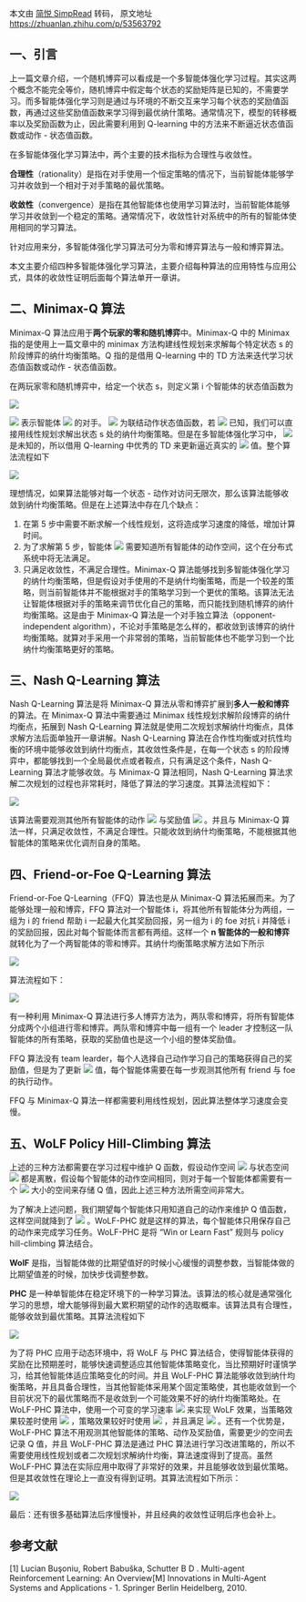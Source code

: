 本文由 [简悦 SimpRead](http://ksria.com/simpread/) 转码， 原文地址 https://zhuanlan.zhihu.com/p/53563792

## 一、引言

上一篇文章介绍，一个随机博弈可以看成是一个多智能体强化学习过程。其实这两个概念不能完全等价，随机博弈中假定每个状态的奖励矩阵是已知的，不需要学习。而多智能体强化学习则是通过与环境的不断交互来学习每个状态的奖励值函数，再通过这些奖励值函数来学习得到最优纳什策略。通常情况下，模型的转移概率以及奖励函数为止，因此需要利用到 Q-learning 中的方法来不断逼近状态值函数或动作 - 状态值函数。

在多智能体强化学习算法中，两个主要的技术指标为合理性与收敛性。

**合理性**（rationality）是指在对手使用一个恒定策略的情况下，当前智能体能够学习并收敛到一个相对于对手策略的最优策略。

**收敛性**（convergence）是指在其他智能体也使用学习算法时，当前智能体能够学习并收敛到一个稳定的策略。通常情况下，收敛性针对系统中的所有的智能体使用相同的学习算法。

针对应用来分，多智能体强化学习算法可分为零和博弈算法与一般和博弈算法。

本文主要介绍四种多智能体强化学习算法，主要介绍每种算法的应用特性与应用公式，具体的收敛性证明后面每个算法单开一章讲。

## 二、Minimax-Q 算法

Minimax-Q 算法应用于**两个玩家的零和随机博弈**中。Minimax-Q 中的 Minimax 指的是使用上一篇文章中的 minimax 方法构建线性规划来求解每个特定状态 s 的阶段博弈的纳什均衡策略。Q 指的是借用 Q-learning 中的 TD 方法来迭代学习状态值函数或动作 - 状态值函数。

在两玩家零和随机博弈中，给定一个状态 s，则定义第 i 个智能体的状态值函数为

![](https://www.zhihu.com/equation?tex=V_i%5E%2A%28s%29%3D%5Cmax_%7B%5Cpi_i%28s%2C%5Ccdot%29%7D%5Cmin_%7Ba_%7B-i%7D%5Cin+A_%7B-i%7D%7D%5Csum_%7Ba_i%5Cin+A_i%7DQ_i%5E%2A%28s%2Ca_i%2Ca_%7B-i%7D%29%5Cpi_i%28s%2Ca_i%29%2Ci%3D1%2C2)

![](https://www.zhihu.com/equation?tex=-i) 表示智能体 ![](https://www.zhihu.com/equation?tex=i) 的对手。 ![](https://www.zhihu.com/equation?tex=Q_i%5E%2A%28s%2Ca_i%2Ca_%7B-i%7D%29) 为联结动作状态值函数，若 ![](https://www.zhihu.com/equation?tex=Q_i%5E%2A%28%5Ccdot%29) 已知，我们可以直接用线性规划求解出状态 s 处的纳什均衡策略。但是在多智能体强化学习中， ![](https://www.zhihu.com/equation?tex=Q_i%5E%2A%28%5Ccdot%29) 是未知的，所以借用 Q-learning 中优秀的 TD 来更新逼近真实的 ![](https://www.zhihu.com/equation?tex=Q_i%28s%2Ca_i%2Ca_%7B-1%7D%29) 值。整个算法流程如下

![](https://pic2.zhimg.com/v2-e907b291d3ec2e6dd62c96a86b4fd171_r.jpg)

理想情况，如果算法能够对每一个状态 - 动作对访问无限次，那么该算法能够收敛到纳什均衡策略。但是在上述算法中存在几个缺点：

1.  在第 5 步中需要不断求解一个线性规划，这将造成学习速度的降低，增加计算时间。
2.  为了求解第 5 步，智能体 ![](https://www.zhihu.com/equation?tex=i) 需要知道所有智能体的动作空间，这个在分布式系统中将无法满足。
3.  只满足收敛性，不满足合理性。Minimax-Q 算法能够找到多智能体强化学习的纳什均衡策略，但是假设对手使用的不是纳什均衡策略，而是一个较差的策略，则当前智能体并不能根据对手的策略学习到一个更优的策略。该算法无法让智能体根据对手的策略来调节优化自己的策略，而只能找到随机博弈的纳什均衡策略。这是由于 Minimax-Q 算法是一个对手独立算法（opponent-independent algorithm），不论对手策略是怎么样的，都收敛到该博弈的纳什均衡策略。就算对手采用一个非常弱的策略，当前智能体也不能学习到一个比纳什均衡策略更好的策略。

## 三、Nash Q-Learning 算法

Nash Q-Learning 算法是将 Minimax-Q 算法从零和博弈扩展到**多人一般和博弈**的算法。在 Minimax-Q 算法中需要通过 Minimax 线性规划求解阶段博弈的纳什均衡点，拓展到 Nash Q-Learning 算法就是使用二次规划求解纳什均衡点，具体求解方法后面单独开一章讲解。Nash Q-Learning 算法在合作性均衡或对抗性均衡的环境中能够收敛到纳什均衡点，其收敛性条件是，在每一个状态 s 的阶段博弈中，都能够找到一个全局最优点或者鞍点，只有满足这个条件，Nash Q-Learning 算法才能够收敛。与 Minimax-Q 算法相同，Nash Q-Learning 算法求解二次规划的过程也非常耗时，降低了算法的学习速度。其算法流程如下：

![](https://pic4.zhimg.com/80/v2-5d50dc1f2ad874c22f10d5e796f64347_hd.jpg)

该算法需要观测其他所有智能体的动作 ![](https://www.zhihu.com/equation?tex=a_i) 与奖励值 ![](https://www.zhihu.com/equation?tex=r_i) 。并且与 Minimax-Q 算法一样，只满足收敛性，不满足合理性。只能收敛到纳什均衡策略，不能根据其他智能体的策略来优化调剂自身的策略。

## 四、Friend-or-Foe Q-Learning 算法

Friend-or-Foe Q-Learning（FFQ）算法也是从 Minimax-Q 算法拓展而来。为了能够处理一般和博弈，FFQ 算法对一个智能体 i，将其他所有智能体分为两组，一组为 i 的 friend 帮助 i 一起最大化其奖励回报，另一组为 i 的 foe 对抗 i 并降低 i 的奖励回报，因此对每个智能体而言都有两组。这样一个 **n 智能体的一般和博弈**就转化为了一个两智能体的零和博弈。其纳什均衡策略求解方法如下所示

![](https://www.zhihu.com/equation?tex=%5Cbegin%7Baligned%7D+V_i%28s%29%3D%5Cmax_%7B%5Cpi_1%28s%2C%5Ccdot%29%2C%5Ccdots%2C%5Cpi_%7Bn_1%7D%28s%2C%5Ccdot%29%7D%5Cmin_%7Bo_1%2C%5Ccdots%2C+o_%7Bn_2%7D%5Cin+O_1%5Ctimes%5Ccdots%5Ctimes+O_%7Bn_2%7D%7D%5Csum_%7Ba_1%2C%5Ccdots%2Ca_%7Bn_1%7D%5Cin+A_1%5Ctimes%5Ccdots%5Ctimes+A_%7Bn_1%7D%7D%5C%5C+Q_i%28s%2Ca_1%2C%5Ccdots%2Ca_%7Bn_1%7D%2Co_1%2C%5Ccdots%2C+o_%7Bn_2%7D%29%5Cpi_1%28s%2Ca_1%29%2C%5Ccdots%2C%5Cpi_%7Bn_1%7D%28s%2Ca_%7Bn_1%7D%29+%5Cend%7Baligned%7D)

算法流程如下：

![](https://pic1.zhimg.com/80/v2-2f4cff250568ca25853f1bc8e23e3b54_hd.jpg)

有一种利用 Minimax-Q 算法进行多人博弈方法为，两队零和博弈，将所有智能体分成两个小组进行零和博弈。两队零和博弈中每一组有一个 leader 才控制这一队智能体的所有策略，获取的奖励值也是这一个小组的整体奖励值。

FFQ 算法没有 team learder，每个人选择自己动作学习自己的策略获得自己的奖励值，但是为了更新 ![](https://www.zhihu.com/equation?tex=Q) 值，每个智能体需要在每一步观测其他所有 friend 与 foe 的执行动作。

FFQ 与 Minimax-Q 算法一样都需要利用线性规划，因此算法整体学习速度会变慢。

## 五、WoLF Policy Hill-Climbing 算法

上述的三种方法都需要在学习过程中维护 Q 函数，假设动作空间 ![](https://www.zhihu.com/equation?tex=A_i) 与状态空间 ![](https://www.zhihu.com/equation?tex=S) 都是离散，假设每个智能体的动作空间相同，则对于每一个智能体都需要有一个 ![](https://www.zhihu.com/equation?tex=%7CS%7C%5Ccdot%7CA%7C%5En) 大小的空间来存储 Q 值，因此上述三种方法所需空间非常大。

为了解决上述问题，我们期望每个智能体只用知道自己的动作来维护 Q 值函数，这样空间就降到了 ![](https://www.zhihu.com/equation?tex=%7CS%7C%5Ccdot%7CA%7C) 。WoLF-PHC 就是这样的算法，每个智能体只用保存自己的动作来完成学习任务。WoLF-PHC 是将 “Win or Learn Fast” 规则与 policy hill-climbing 算法结合。

**WolF** 是指，当智能体做的比期望值好的时候小心缓慢的调整参数，当智能体做的比期望值差的时候，加快步伐调整参数。

**PHC** 是一种单智能体在稳定环境下的一种学习算法。该算法的核心就是通常强化学习的思想，增大能够得到最大累积期望的动作的选取概率。该算法具有合理性，能够收敛到最优策略。其算法流程如下

![](https://pic4.zhimg.com/80/v2-8420ec197cb0516076725645a1359ab3_hd.jpg)

为了将 PHC 应用于动态环境中，将 WoLF 与 PHC 算法结合，使得智能体获得的奖励在比预期差时，能够快速调整适应其他智能体策略变化，当比预期好时谨慎学习，给其他智能体适应策略变化的时间。并且 WoLF-PHC 算法能够收敛到纳什均衡策略，并且具备合理性，当其他智能体采用某个固定策略使，其也能收敛到一个目前状况下的最优策略而不是收敛到一个可能效果不好的纳什均衡策略处。在 WoLF-PHC 算法中，使用一个可变的学习速率 ![](https://www.zhihu.com/equation?tex=%5Cdelta) 来实现 WoLF 效果，当策略效果较差时使用 ![](https://www.zhihu.com/equation?tex=%5Cdelta_l) ，策略效果较好时使用 ![](https://www.zhihu.com/equation?tex=%5Cdelta_w) ，并且满足 ![](https://www.zhihu.com/equation?tex=%5Cdelta_l%5Cgt%5Cdelta_w) 。还有一个优势是，WoLF-PHC 算法不用观测其他智能体的策略、动作及奖励值，需要更少的空间去记录 Q 值，并且 WoLF-PHC 算法是通过 PHC 算法进行学习改进策略的，所以不需要使用线性规划或者二次规划求解纳什均衡，算法速度得到了提高。虽然 WoLF-PHC 算法在实际应用中取得了非常好的效果，并且能够收敛到最优策略。但是其收敛性在理论上一直没有得到证明。其算法流程如下所示：

![](https://pic2.zhimg.com/80/v2-a549b9cfd895898e7a4cc74d7432ce55_hd.jpg)

最后：还有很多基础算法后序慢慢补，并且经典的收敛性证明后序也会补上。



## 参考文献

[1] Lucian Buşoniu, Robert Babuška, Schutter B D . Multi-agent Reinforcement Learning: An Overview[M] Innovations in Multi-Agent Systems and Applications - 1\. Springer Berlin Heidelberg, 2010.

